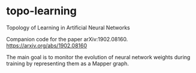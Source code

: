 # topo-learning
Topology of Learning in Artificial Neural Networks

Companion code for the paper arXiv:1902.08160.
https://arxiv.org/abs/1902.08160

The main goal is to monitor the evolution of neural network weights during training by representing them as a Mapper graph.

